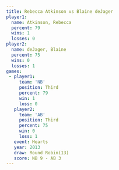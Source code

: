 ```yaml
---
title: Rebecca Atkinson vs Blaine deJager
player1:                 
  name: Atkinson, Rebecca
  percent: 79            
  wins: 1                
  losses: 0              
player2:                 
  name: deJager, Blaine  
  percent: 75            
  wins: 0                
  losses: 1              
games:
 - player1:         
     team: 'NB'     
     position: Third
     percent: 79    
     win: 1         
     loss: 0        
   player2:         
     team: 'AB'     
     position: Third
     percent: 75    
     win: 0         
     loss: 1        
   event: Hearts        
   year: 2013           
   draw: Round Robin(13)
   score: NB 9 - AB 3   
---
```

